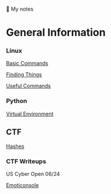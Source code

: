 :page_with_curl: My notes
<h1>General Information</h1>
	<h3>Linux</h3>

[Basic Commands](General/Linux/Basics.md)

[Finding Things](General/Linux/Finding.md)

[Useful Commands](General/Linux/Useful.md)

<h3>Python</h3>

[Virtual Environment](General/Python/venv.md)


<h2>CTF</h2>

[Hashes](CTF/Hashing/Hash.md)

<h3>CTF Writeups</h3>
US Cyber Open 06/24

[Emoticonsole](WriteUPs/Emoticonsole.md)
